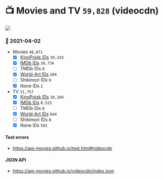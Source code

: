 # :tv: Movies and TV `59,828` (videocdn)

<a href="https://API-Movies.github.io"><img src="https://API-Movies.github.io/banner.png?cache"></a>

### :date: 2021-04-02
- Movies `48,071`
  - [x] <a href="https://API-Movies.github.io/videocdn/movie_kinopoisk_ids.json">KinoPoisk IDs</a> `39,243`
  - [x] <a href="https://API-Movies.github.io/videocdn/movie_imdb_ids.json">IMDb IDs</a> `38,734`
  - [ ] TMDb IDs `0`
  - [x] <a href="https://API-Movies.github.io/videocdn/movie_world_art_ids.json">World-Art IDs</a> `204`
  - [ ] Shikimori IDs `0`
  - [x] None IDs `2`
- TV `11,757`
  - [x] <a href="https://API-Movies.github.io/videocdn/tv_kinopoisk_ids.json">KinoPoisk IDs</a> `10,104`
  - [x] <a href="https://API-Movies.github.io/videocdn/tv_imdb_ids.json">IMDb IDs</a> `8,525`
  - [ ] TMDb IDs `0`
  - [x] <a href="https://API-Movies.github.io/videocdn/tv_world_art_ids.json">World-Art IDs</a> `844`
  - [ ] Shikimori IDs `0`
  - [x] None IDs `501`
#### Test errors
- <a href='https://api-movies.github.io/test.html#videocdn'>https://api-movies.github.io/test.html#videocdn</a>
#### JSON API
- <a href='https://api-movies.github.io/videocdn/index.json'>https://api-movies.github.io/videocdn/index.json</a>

